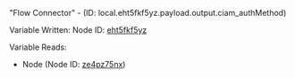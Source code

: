 "Flow Connector" - (ID: local.eht5fkf5yz.payload.output.ciam_authMethod)

Variable Written:
Node ID: [eht5fkf5yz](../nodes/eht5fkf5yz.md)

Variable Reads:
* Node (Node ID: [ze4pz75nx](../nodes/ze4pz75nx.md))
